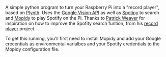 A simple python program to turn your Raspberry Pi into a "record player", based on <a href="www.plynth.com">Plynth</a>. Uses the <a href="https://cloud.google.com/vision/docs/libraries#client-libraries-install-python">Google Vision API</a> as well as <a href="">Spotipy</a> to search and <a href="https://github.com/mopidy">Mopidy</a> to play Spotify on the Pi. Thanks to <a href="https://github.com/PatrickWeaver">Patrick Weaver</a> for inspiration on how to improve the Spofity search funtion, from his <a href="https://github.com/patrickweaver/record-player">record player</a> project.

To get this running, you'll first need to install Mopidy and add your Google crecentials as environmental varialbes and your Spotify credentials to the Mopidy configuration file.
